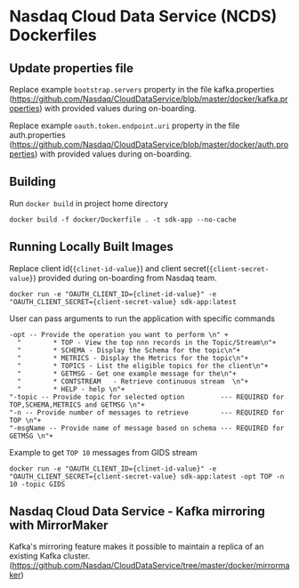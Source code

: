# Nasdaq Cloud Data Service (NCDS) Dockerfiles

## Update properties file
Replace example `bootstrap.servers` property in the file kafka.properties (https://github.com/Nasdaq/CloudDataService/blob/master/docker/kafka.properties) with provided values during on-boarding.

Replace example `oauth.token.endpoint.uri` property in the file auth.properties (https://github.com/Nasdaq/CloudDataService/blob/master/docker/auth.properties) with provided values during on-boarding.

## Building
Run `docker build` in project home directory

```
docker build -f docker/Dockerfile . -t sdk-app --no-cache
```

## Running Locally Built Images

Replace client id(`{clinet-id-value}`) and client secret(`{client-secret-value}`) provided during on-boarding from Nasdaq team.

```
docker run -e "OAUTH_CLIENT_ID={clinet-id-value}" -e "OAUTH_CLIENT_SECRET={client-secret-value} sdk-app:latest
```

User can pass arguments to run the application with specific commands
 ```
 -opt -- Provide the operation you want to perform \n" +
   "        * TOP - View the top nnn records in the Topic/Stream\n"+
   "        * SCHEMA - Display the Schema for the topic\n"+
   "        * METRICS - Display the Metrics for the topic\n"+
   "        * TOPICS - List the eligible topics for the client\n"+
   "        * GETMSG - Get one example message for the\n"+
   "        * CONTSTREAM   - Retrieve continuous stream  \n"+
   "        * HELP - help \n"+
 "-topic -- Provide topic for selected option         --- REQUIRED for TOP,SCHEMA,METRICS and GETMSG \n"+
 "-n -- Provide number of messages to retrieve        --- REQUIRED for TOP \n"+
 "-msgName -- Provide name of message based on schema --- REQUIRED for GETMSG \n"+
 ```

Example to get `TOP 10` messages from GIDS stream

 ```
 docker run -e "OAUTH_CLIENT_ID={clinet-id-value}" -e "OAUTH_CLIENT_SECRET={client-secret-value} sdk-app:latest -opt TOP -n 10 -topic GIDS
```

## Nasdaq Cloud Data Service - Kafka mirroring with MirrorMaker
Kafka's mirroring feature makes it possible to maintain a replica of an existing Kafka cluster. (https://github.com/Nasdaq/CloudDataService/tree/master/docker/mirrormaker)     